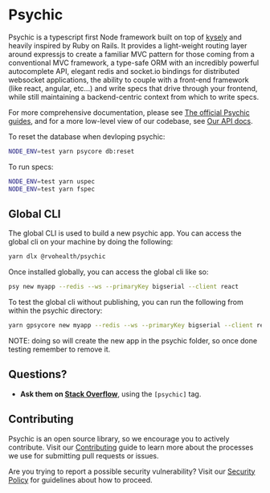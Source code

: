 # Psychic

Psychic is a typescript first Node framework built on top of [kysely](NEED_LINK) and heavily inspired by Ruby on Rails. It provides a light-weight routing layer around expressjs to create a familiar MVC pattern for those coming from a conventional MVC framework, a type-safe ORM with an incredibly powerful autocomplete API, elegant redis and socket.io bindings for distributed websocket applications, the ability to couple with a front-end framework (like react, angular, etc...) and write specs that drive through your frontend, while still maintaining a backend-centric context from which to write specs.

For more comprehensive documentation, please see [The official Psychic guides](NEED_LINK), and for a more low-level view of our codebase, see [Our API docs](NEED_LINK).

To reset the database when devloping psychic:

```bash
NODE_ENV=test yarn psycore db:reset
```

To run specs:

```bash
NODE_ENV=test yarn uspec
NODE_ENV=test yarn fspec
```

## Global CLI

The global CLI is used to build a new psychic app. You can access the global cli on your machine by doing the following:

```bash
yarn dlx @rvohealth/psychic
```

Once installed globally, you can access the global cli like so:

```bash
psy new myapp --redis --ws --primaryKey bigserial --client react
```

To test the global cli without publishing, you can run the following from within the psychic directory:

```bash
yarn gpsycore new myapp --redis --ws --primaryKey bigserial --client react
```

NOTE: doing so will create the new app in the psychic folder, so once done testing remember to remove it.

## Questions?

- **Ask them on [Stack Overflow](https://stackoverflow.com)**, using the `[psychic]` tag.

## Contributing

Psychic is an open source library, so we encourage you to actively contribute. Visit our [Contributing](https://github.com/rvohealth/psychic/CONTRIBUTING.md) guide to learn more about the processes we use for submitting pull requests or issues.

Are you trying to report a possible security vulnerability? Visit our [Security Policy](https://github.com/rvohealth/psychic/SECURITY.md) for guidelines about how to proceed.
